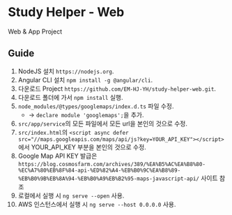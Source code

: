 # Study Helper - Web

Web & App Project

## Guide

1. NodeJS 설치 `https://nodejs.org`.
2. Angular CLI 설치 `npm install -g @angular/cli`.
3. 다운로드 Project `https://github.com/EM-HJ-YH/study-helper-web.git`.
4. 다운로드 폴더에 가서 `npm install` 실행.
5. `node_modules/@types/googlemaps/index.d.ts` 파일 수정.
    - -> `declare module 'googlemaps';`을 추가.
6. `src/app/service`의 모든 파일에서 모든 url을 본인의 것으로 수정.
7. `src/index.html`의 `<script async defer src="//maps.googleapis.com/maps/api/js?key=YOUR_API_KEY"></script>`에서 YOUR_API_KEY 부분을 본인의 것으로 수정.
8. Google Map API KEY 발급은 `https://blog.cosmosfarm.com/archives/389/%EA%B5%AC%EA%B8%80-%EC%A7%80%EB%8F%84-api-%ED%82%A4-%EB%B0%9C%EA%B8%89-%EB%B0%9B%EB%8A%94-%EB%B0%A9%EB%B2%95-maps-javascript-api/` 사이트 참조
9. 로컬에서 실행 시 `ng serve --open` 사용.
10. AWS 인스턴스에서 실행 시 `ng serve --host 0.0.0.0` 사용.

